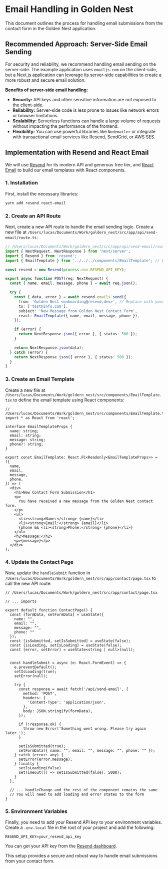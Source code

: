 
# Email Handling in Golden Nest

This document outlines the process for handling email submissions from the contact form in the Golden Nest application.

## Recommended Approach: Server-Side Email Sending

For security and reliability, we recommend handling email sending on the server-side. The example application uses `emailjs-com` on the client-side, but a Next.js application can leverage its server-side capabilities to create a more robust and secure email solution.

**Benefits of server-side email handling:**

*   **Security:** API keys and other sensitive information are not exposed to the client-side.
*   **Reliability:** Server-side code is less prone to issues like network errors or browser limitations.
*   **Scalability:** Serverless functions can handle a large volume of requests without impacting the performance of the frontend.
*   **Flexibility:** You can use powerful libraries like `Nodemailer` or integrate with transactional email services like Resend, SendGrid, or AWS SES.

## Implementation with Resend and React Email

We will use [Resend](https://resend.com/) for its modern API and generous free tier, and [React Email](https://react.email/) to build our email templates with React components.

### 1. Installation

First, install the necessary libraries:

```bash
yarn add resend react-email
```

### 2. Create an API Route

Next, create a new API route to handle the email sending logic. Create a new file at `/Users/lucas/Documents/Work/goldern_nest/src/app/api/send-email/route.ts`:

```typescript
// /Users/lucas/Documents/Work/goldern_nest/src/app/api/send-email/route.ts
import { NextRequest, NextResponse } from 'next/server';
import { Resend } from 'resend';
import { EmailTemplate } from '../../../components/EmailTemplate'; // We will create this next

const resend = new Resend(process.env.RESEND_API_KEY);

export async function POST(req: NextRequest) {
  const { name, email, message, phone } = await req.json();

  try {
    const { data, error } = await resend.emails.send({
      from: 'Golden Nest <onboarding@resend.dev>', // Replace with your domain
      to: ['test@info.com'],
      subject: 'New Message from Golden Nest Contact Form',
      react: EmailTemplate({ name, email, message, phone }),
    });

    if (error) {
      return NextResponse.json({ error }, { status: 500 });
    }

    return NextResponse.json(data);
  } catch (error) {
    return NextResponse.json({ error }, { status: 500 });
  }
}
```

### 3. Create an Email Template

Create a new file at `/Users/lucas/Documents/Work/goldern_nest/src/components/EmailTemplate.tsx` to define the email template using React components:

```tsx
// /Users/lucas/Documents/Work/goldern_nest/src/components/EmailTemplate.tsx
import * as React from 'react';

interface EmailTemplateProps {
  name: string;
  email: string;
  message: string;
  phone?: string;
}

export const EmailTemplate: React.FC<Readonly<EmailTemplateProps>> = ({
  name,
  email,
  message,
  phone,
}) => (
  <div>
    <h1>New Contact Form Submission</h1>
    <p>
      You have received a new message from the Golden Nest contact form.
    </p>
    <ul>
      <li><strong>Name:</strong> {name}</li>
      <li><strong>Email:</strong> {email}</li>
      {phone && <li><strong>Phone:</strong> {phone}</li>}
    </ul>
    <h2>Message:</h2>
    <p>{message}</p>
  </div>
);
```

### 4. Update the Contact Page

Now, update the `handleSubmit` function in `/Users/lucas/Documents/Work/goldern_nest/src/app/contact/page.tsx` to call the new API route:

```tsx
// /Users/lucas/Documents/Work/goldern_nest/src/app/contact/page.tsx

// ... imports

export default function ContactPage() {
  const [formData, setFormData] = useState({
    name: "",
    email: "",
    message: "",
    phone: ""
  });
  const [isSubmitted, setIsSubmitted] = useState(false);
  const [isLoading, setIsLoading] = useState(false);
  const [error, setError] = useState<string | null>(null);


  const handleSubmit = async (e: React.FormEvent) => {
    e.preventDefault();
    setIsLoading(true);
    setError(null);

    try {
      const response = await fetch('/api/send-email', {
        method: 'POST',
        headers: {
          'Content-Type': 'application/json',
        },
        body: JSON.stringify(formData),
      });

      if (!response.ok) {
        throw new Error('Something went wrong. Please try again later.');
      }

      setIsSubmitted(true);
      setFormData({ name: "", email: "", message: "", phone: "" });
    } catch (error: any) {
      setError(error.message);
    } finally {
      setIsLoading(false)
      setTimeout(() => setIsSubmitted(false), 5000);
    }
  };

  // ... handleChange and the rest of the component remains the same
  // You will need to add loading and error states to the form
}
```

### 5. Environment Variables

Finally, you need to add your Resend API key to your environment variables. Create a `.env.local` file in the root of your project and add the following:

```
RESEND_API_KEY=your_resend_api_key
```

You can get your API key from the [Resend dashboard](https://resend.com/dashboard/api-keys).

This setup provides a secure and robust way to handle email submissions from your contact form.
